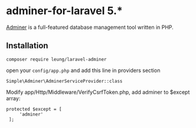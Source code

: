 # adminer-for-laravel 5.*
[Adminer](https://www.adminer.org) is a full-featured database management tool written in PHP.

## Installation
```
composer require leung/laravel-adminer
```

open your `config/app.php` and add this line in providers section
```
Simple\Adminer\AdminerServiceProvider::class
```

Modify app/Http/Middleware/VerifyCsrfToken.php, add adminer to $except array:
```
protected $except = [
     'adminer'
 ];
 ```